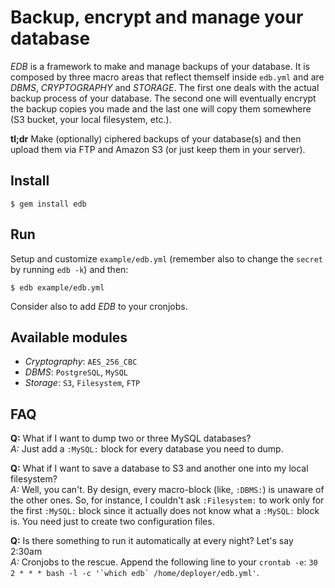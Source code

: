 # Backup, encrypt and manage your database

*EDB* is a framework to make and manage backups of your database.
It is composed by three macro areas that reflect themself inside `edb.yml` and are *DBMS*, *CRYPTOGRAPHY* and *STORAGE*.
The first one deals with the actual backup process of your database. The second one will eventually encrypt the backup copies you made and the last one will copy them somewhere (S3 bucket, your local filesystem, etc.).


**tl;dr** Make (optionally) ciphered backups of your database(s) and then upload them via FTP and Amazon S3 (or just keep them in your server).

## Install
`$ gem install edb`

## Run
Setup and customize `example/edb.yml` (remember also to change the `secret` by running `edb -k`) and then:

`$ edb example/edb.yml`

Consider also to add *EDB* to your cronjobs.

## Available modules
- *Cryptography*: `AES_256_CBC`
- *DBMS*:         `PostgreSQL`, `MySQL`
- *Storage*:      `S3`, `Filesystem`, `FTP`

## FAQ
**Q:** What if I want to dump two or three MySQL databases?   
*A:* Just add a `:MySQL:` block for every database you need to dump.   


**Q:** What if I want to save a database to S3 and another one into my local filesystem?   
*A:* Well, you can't. By design, every macro-block (like, `:DBMS:`) is unaware of the other ones. So, for instance, I couldn't ask `:Filesystem:` to work only for the first `:MySQL:` block since it actually does not know what a `:MySQL:` block is. You need just to create two configuration files.


**Q:** Is there something to run it automatically at every night? Let's say 2:30am   
*A:* Cronjobs to the rescue. Append the following line to your `crontab -e`: ```30 2 * * * bash -l -c '`which edb` /home/deployer/edb.yml'```.
